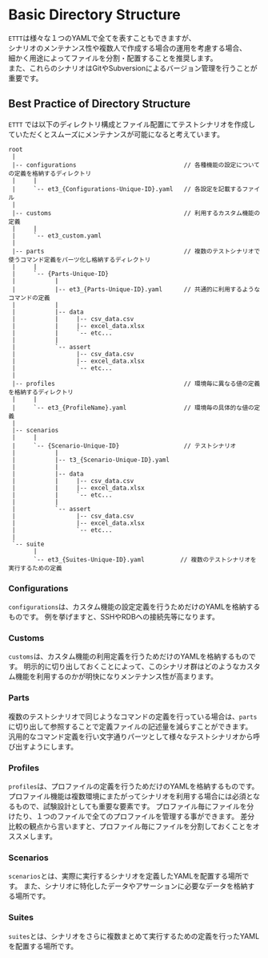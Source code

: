 # Basic Directory Structure
`ETTT`は様々な１つのYAMLで全てを表すこともできますが、  
シナリオのメンテナンス性や複数人で作成する場合の運用を考慮する場合、  
細かく用途によってファイルを分割・配置することを推奨します。  
また、これらのシナリオはGitやSubversionによるバージョン管理を行うことが重要です。

## Best Practice of Directory Structure

`ETTT` では以下のディレクトリ構成とファイル配置にてテストシナリオを作成していただくとスムーズにメンテナンスが可能になると考えています。

```
root
 |
 |-- configurations                              // 各種機能の設定についての定義を格納するディレクトリ
 |     |
 |     `-- et3_{Configurations-Unique-ID}.yaml   // 各設定を記載するファイル
 |
 |-- customs                                     // 利用するカスタム機能の定義
 |     |
 |     `-- et3_custom.yaml
 |
 |-- parts                                       // 複数のテストシナリオで使うコマンド定義をパーツ化し格納するディレクトリ
 |     |
 |     `-- {Parts-Unique-ID}
 |           |
 |           |-- et3_{Parts-Unique-ID}.yaml      // 共通的に利用するようなコマンドの定義
 |           |
 |           |-- data
 |           |     |-- csv_data.csv
 |           |     |-- excel_data.xlsx
 |           |     `-- etc...
 |           |
 |           `-- assert
 |                 |-- csv_data.csv
 |                 |-- excel_data.xlsx
 |                 `-- etc...
 |
 |-- profiles                                    // 環境毎に異なる値の定義を格納するディレクトリ
 |     |
 |     `-- et3_{ProfileName}.yaml                // 環境毎の具体的な値の定義
 |
 |-- scenarios
 |     |
 |     `-- {Scenario-Unique-ID}                  // テストシナリオ
 |           |
 |           |-- t3_{Scenario-Unique-ID}.yaml
 |           |
 |           |-- data
 |           |     |-- csv_data.csv
 |           |     |-- excel_data.xlsx
 |           |     `-- etc...
 |           |
 |           `-- assert
 |                 |-- csv_data.csv
 |                 |-- excel_data.xlsx
 |                 `-- etc...
 |
 `-- suite
       |
       `-- et3_{Suites-Unique-ID}.yaml          // 複数のテストシナリオを実行するための定義

```

### Configurations
`configurations`は、カスタム機能の設定定義を行うためだけのYAMLを格納するものです。
例を挙げますと、SSHやRDBへの接続先等になります。

### Customs
`customs`は、カスタム機能の利用定義を行うためだけのYAMLを格納するものです。
明示的に切り出しておくことによって、このシナリオ群はどのようなカスタム機能を利用するのかが明快になりメンテナンス性が高まります。

### Parts
複数のテストシナリオで同じようなコマンドの定義を行っている場合は、`parts` に切り出して参照することで定義ファイルの記述量を減らすことができます。    
汎用的なコマンド定義を行い文字通りパーツとして様々なテストシナリオから呼び出すようにします。

### Profiles
`profiles`は、プロファイルの定義を行うためだけのYAMLを格納するものです。
プロファイル機能は複数環境にまたがってシナリオを利用する場合には必須となるもので、試験設計としても重要な要素です。
プロファイル毎にファイルを分けたり、１つのファイルで全てのプロファイルを管理する事ができます。
差分比較の観点から言いますと、プロファイル毎にファイルを分割しておくことをオススメします。

### Scenarios
`scenarios`とは、実際に実行するシナリオを定義したYAMLを配置する場所です。
また、シナリオに特化したデータやアサーションに必要なデータを格納する場所です。

### Suites
`suites`とは、シナリオをさらに複数まとめて実行するための定義を行ったYAMLを配置する場所です。
